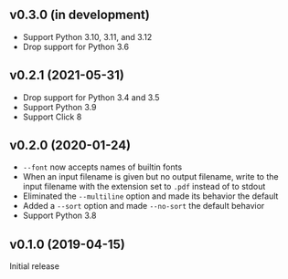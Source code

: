 v0.3.0 (in development)
-----------------------
- Support Python 3.10, 3.11, and 3.12
- Drop support for Python 3.6

v0.2.1 (2021-05-31)
-------------------
- Drop support for Python 3.4 and 3.5
- Support Python 3.9
- Support Click 8

v0.2.0 (2020-01-24)
-------------------
- `--font` now accepts names of builtin fonts
- When an input filename is given but no output filename, write to the input
  filename with the extension set to `.pdf` instead of to stdout
- Eliminated the `--multiline` option and made its behavior the default
- Added a `--sort` option and made `--no-sort` the default behavior
- Support Python 3.8

v0.1.0 (2019-04-15)
-------------------
Initial release
